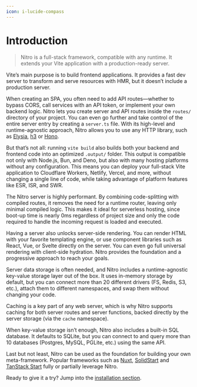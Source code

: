 ```yaml
---
icon: i-lucide-compass
---
```


# Introduction

> Nitro is a full-stack framework, compatible with any runtime. It extends your Vite application with a production-ready server.

Vite’s main purpose is to build frontend applications. It provides a fast dev server to transform and serve resources with HMR, but it doesn’t include a production server.

When creating an SPA, you often need to add API routes—whether to bypass CORS, call services with an API token, or implement your own backend logic. Nitro lets you create server and API routes inside the `routes/` directory of your project. You can even go further and take control of the entire server entry by creating a `server.ts` file. With its high-level and runtime-agnostic approach, Nitro allows you to use any HTTP library, such as [Elysia](https://elysiajs.com/), [h3](https://h3.dev) or [Hono](https://hono.dev).

But that’s not all: running `vite build` also builds both your backend and frontend code into an optimized `.output/` folder. This output is compatible not only with Node.js, Bun, and Deno, but also with many hosting platforms without any configuration. This means you can deploy your full-stack Vite application to Cloudflare Workers, Netlify, Vercel, and more, without changing a single line of code, while taking advantage of platform features like ESR, ISR, and SWR.

The Nitro server is highly performant. By combining code-splitting with compiled routes, it removes the need for a runtime router, leaving only minimal compiled logic. This makes it ideal for serverless hosting, since boot-up time is nearly 0ms regardless of project size and only the code required to handle the incoming request is loaded and executed.

Having a server also unlocks server-side rendering. You can render HTML with your favorite templating engine, or use component libraries such as React, Vue, or Svelte directly on the server. You can even go full universal rendering with client-side hydration. Nitro provides the foundation and a progressive approach to reach your goals.

Server data storage is often needed, and Nitro includes a runtime-agnostic key-value storage layer out of the box. It uses in-memory storage by default, but you can connect more than 20 different drivers (FS, Redis, S3, etc.), attach them to different namespaces, and swap them without changing your code.

Caching is a key part of any web server, which is why Nitro supports caching for both server routes and server functions, backed directly by the server storage (via the `cache` namespace).

When key-value storage isn’t enough, Nitro also includes a built-in SQL database. It defaults to SQLite, but you can connect to and query more than 10 databases (Postgres, MySQL, PGLite, etc.) using the same API.

Last but not least, Nitro can be used as the foundation for building your own meta-framework. Popular frameworks such as [Nuxt](https://nuxt.com), [SolidStart](https://start.solidjs.com) and [TanStack Start](https://tanstack.com/start/latest) fully or partially leverage Nitro.

Ready to give it a try? Jump into the [installation section](/docs/installation).
